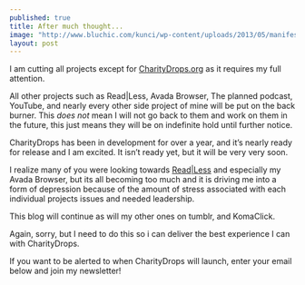 ```yaml
---
published: true
title: After much thought...
image: "http://www.bluchic.com/kunci/wp-content/uploads/2013/05/manifesto-focus.jpg"
layout: post
---
```



I am cutting all projects except for [CharityDrops.org](https:/;/charitydrops.org) as it requires my full attention.

All other projects such as Read&#x7c;Less, Avada Browser, The planned podcast, YouTube, and nearly every other side project of mine will be put on the back burner. This *does not* mean I will not go back to them and work on them in the future, this just means they will be on indefinite hold until further notice.

CharityDrops has been in development for over a year, and it’s nearly ready for release and I am excited. It isn’t ready yet, but it will be very very soon. 

I realize many of you were looking towards [Read&#x7c;Less](http://ReadLess.co/) and especially my Avada Browser, but its all becoming too much and it is driving me into a form of depression because of the amount of stress associated with each individual projects issues and needed leadership.

This blog will continue as will my other ones on tumblr, and KomaClick.

Again, sorry, but I need to do this so i can deliver the best experience I can with CharityDrops.

If you want to be alerted to when CharityDrops will launch, enter your email below and join my newsletter!
